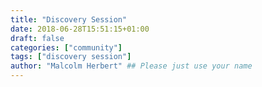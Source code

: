 ```yaml
---
title: "Discovery Session"
date: 2018-06-28T15:51:15+01:00
draft: false
categories: ["community"]
tags: ["discovery session"]
author: "Malcolm Herbert" ## Please just use your name
---
```

